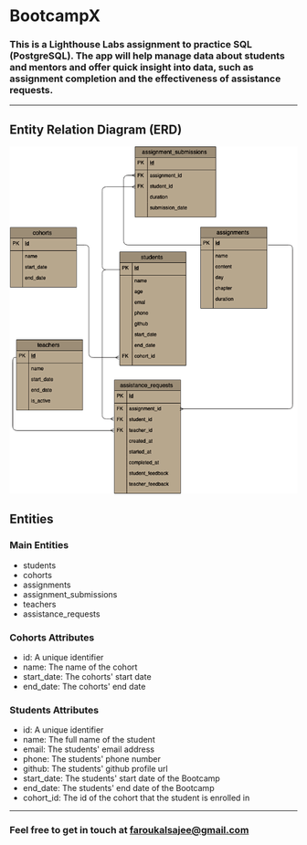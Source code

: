 # BootcampX
### This is a Lighthouse Labs assignment to practice SQL (PostgreSQL). The app will help manage data about students and mentors and offer quick insight into data, such as assignment completion and the effectiveness of assistance requests.
---
## Entity Relation Diagram (ERD)
![created diagram pic](https://github.com/faroukalsajee/BootcampX/blob/main/docs/digram_pic.png)
## Entities
### Main Entities
* students
* cohorts
* assignments
* assignment_submissions
* teachers
* assistance_requests
### Cohorts Attributes
* id: A unique identifier
* name: The name of the cohort
* start_date: The cohorts' start date
* end_date: The cohorts' end date
### Students Attributes
* id: A unique identifier
* name: The full name of the student
* email: The students' email address
* phone: The students' phone number
* github: The students' github profile url
* start_date: The students' start date of the Bootcamp
* end_date: The students' end date of the Bootcamp
* cohort_id: The id of the cohort that the student is enrolled in
---
### Feel free to get in touch at faroukalsajee@gmail.com
